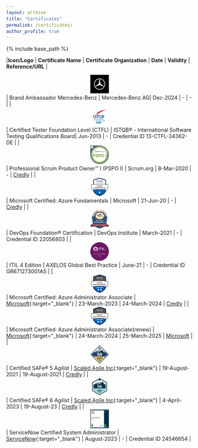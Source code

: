 ```yaml
---
layout: archive
title: "Certificates"
permalink: /certificates/
author_profile: true
---
```


{% include base_path %}


|**Icon/Logo** | **Certificate Name** | **Certificate Organization** | **Date** | **Validity** | **Reference/URL**
| <center><img src="../images/mb_ag_logo.jpg" width="50" height="50"></center> | Brand Ambassador Mercedes-Benz | Mercedes-Benz AG| Dec-2024 | - | - |
| <center><img src="../images/ISTQB_CTFL.png" width="50" height="50"></center> | Certified Tester Foundation Level (CTFL) | ISTQB® - International Software Testing Qualifications Board| Jun-2013 | - | Credential ID 13-CTFL-34362-DE |
| <center><img src="../images/PSPO_logo.png" width="50" height="50"></center> | Professional Scrum Product Owner™ I (PSPO I) | Scrum.org | 8-Mar-2020 | - | <a href="https://www.credly.com/earner/earned/badge/33440c1d-10aa-4e4c-a439-f49548897edf" target="_blank">Credly</a> |
| <center><img src="../images/ms_azure_fundamentals.png" width="50" height="50"></center> | Microsoft Certified: Azure Fundamentals | Microsoft | 21-Jun-20 | - | <a href="https://www.credly.com/earner/earned/badge/b265234d-ec34-4268-be1e-08b5d24b501a" target="_blank">Credly</a> |
| <center><img src="../images/DevOps_foundation.png" width="50" height="50"></center>  | DevOps Foundation® Certification | DevOps Institute | March-2021 | - | Credential ID 22056803 |
| <center><img src="../images/ITIL4_Foundation.png" width="50" height="50"></center> | ITIL 4 Edition | AXELOS Global Best Practice | June-21 | - | Credential ID GR671273001AS |
| <center><img src="../images/ms_azure_administrator.png" width="50" height="50"></center> | Microsoft Certified: Azure Administrator Associate | [Microsoft](https://www.microsoft.com/){:target="_blank"} | 23-March-2023 | 24-March-2024 | <a href="https://www.credly.com/earner/earned/badge/14537ebe-eaea-4eea-9eee-9213470d3123" target="_blank">Credly</a> |
| <center><img src="../images/ms_azure_administrator.png" width="50" height="50"></center> | Microsoft Certified: Azure Administrator Associate(renew) | [Microsoft](https://www.microsoft.com/){:target="_blank"} | 24-March-2024 | 25-March-2025 | <a href="https://learn.microsoft.com/en-us/users/schulzartur008-5707/credentials/f9279749bc5d9603?ref=https%3A%2F%2Fwww.linkedin.com%2F" target="_blank">Microsoft</a> |
| <center><img src="../images/Safe_5.png" width="50" height="50"></center> | Certified SAFe® 5 Agilist | [Scaled Agile Inc](https://scaledagileframework.com/){:target="_blank"} | 19-August-2021 | 19-August-2021 | <a href="https://www.credly.com/earner/earned/badge/647d2ca4-72cb-4836-a8e5-9ff081931501">Credly</a> |
| <center><img src="../images/Safe_6.png" width="50" height="50"></center> | Certified SAFe® 6 Agilist | [Scaled Agile Inc](https://scaledagileframework.com/){:target="_blank"} | 4-April-2023 | 19-August-23 | <a href="https://www.credly.com/badges/bf904b44-ac97-475c-b120-736039a39103" target="_blank">Credly</a> | 
| <center><img src="../images/ServiceNow.png" width="50" height="50"></center> | ServiceNow Certified System Administrator | [ServiceNow](https://www.servicenow.com/){:target="_blank"} | August-2023 | - | Credential ID 24546654 |